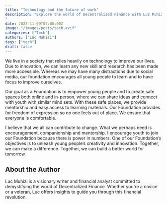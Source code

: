 ```yaml
---
title: "Technology and the future of work"
description: "Explore the world of Decentralized Finance with Luc Muhizi. This introductory post offers a comprehensive guide to understanding DeFi, its benefits, and the potential risks. #DeFi #FinancialRevolution #BlockchainTechnology #SmartContracts #LucMuhizi
"
date: 2022-11-09T05:00:00Z
image: "/images/posts/tech.avif"
categories: ["Tech"]
authors: ["Luc Muhizi"]
tags: ["tech"]
draft: false
---
```


We live in a society that relies heavily on technology to improve our lives. Due to innovation, we can learn any new skill and research has been made more accessible. Whereas we may have many distractions due to social media, our foundation encourages all young people to learn and to have focus to improve ourselves.

 

Our goal as a Foundation is to empower young people and to create safe spaces both online and in-person, where we can share ideas and connect with youth with similar mind sets. With these safe places, we provide mentorship and easy access to learning materials. Our Foundation provides for freedom of expression so no one feels out of place. We ensure that everyone is comfortable.

 

I believe that we all can contribute to change. What we perhaps need is encouragement, companionship and mentorship. I encourage youth to join our Foundation because there is power in numbers. One of our Foundation’s objectives is to unleash young people’s creativity and innovation. Together, we can make a difference. Together, we can build a better world for tomorrow.

## About the Author
Luc Muhizi is a visionary writer and financial analyst committed to demystifying the world of Decentralized Finance. Whether you're a novice or a veteran, Luc offers insights to guide you through this financial revolution.
